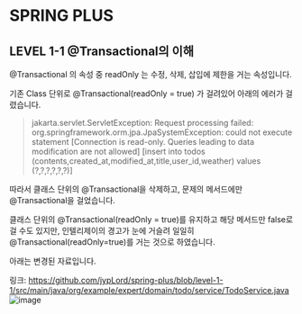 # SPRING PLUS
## LEVEL 1-1 @Transactional의 이해

@Transactional 의 속성 중 readOnly 는 수정, 삭제, 삽입에 제한을 거는 속성입니다.

기존 Class 단위로 @Transactional(readOnly = true) 가 걸려있어 아래의 에러가 걸렸습니다.

>jakarta.servlet.ServletException: Request processing failed: org.springframework.orm.jpa.JpaSystemException: could not execute statement [Connection is read-only. Queries leading to data modification are not allowed] [insert into todos (contents,created_at,modified_at,title,user_id,weather) values (?,?,?,?,?,?)]

따라서 클래스 단위의 @Transactional을 삭제하고, 문제의 메서드에만 @Transactional을 걸었습니다.

클래스 단위의 @Transactional(readOnly = true)를 유지하고 해당 메서드만 false로 걸 수도 있지만, 인텔리제이의 경고가 눈에 거슬려 일일히 @Transactional(readOnly=true)를 거는 것으로 하였습니다.

아래는 변경된 자료입니다.

링크: https://github.com/jypLord/spring-plus/blob/level-1-1/src/main/java/org/example/expert/domain/todo/service/TodoService.java
![image](https://github.com/user-attachments/assets/4f89ef43-830f-480b-81fc-b076089ca1a4)

